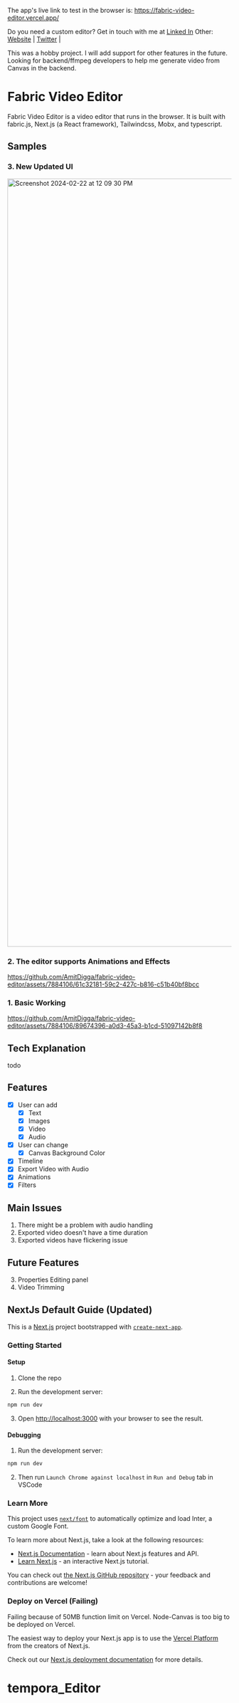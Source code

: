 The app's live link to test in the browser is: https://fabric-video-editor.vercel.app/

Do you need a custom editor? Get in touch with me at [Linked In](https://www.linkedin.com/in/amit-digga/)
Other: [Website](https://www.amitdigga.dev/) | [Twitter](https://twitter.com/AmitDigga) |

This was a hobby project. I will add support for other features in the future. Looking for backend/ffmpeg developers to help me generate video from Canvas in the backend.

# Fabric Video Editor

Fabric Video Editor is a video editor that runs in the browser. It is built with fabric.js, Next.js (a React framework), Tailwindcss, Mobx, and typescript.


## Samples

### 3. New Updated UI
<img width="1727" alt="Screenshot 2024-02-22 at 12 09 30 PM" src="https://github.com/AmitDigga/fabric-video-editor/assets/7884106/7246996c-259c-4730-ba19-af060cc94018">

### 2. The editor supports Animations and Effects

https://github.com/AmitDigga/fabric-video-editor/assets/7884106/61c32181-59c2-427c-b816-c51b40bf8bcc

### 1. Basic Working

https://github.com/AmitDigga/fabric-video-editor/assets/7884106/89674396-a0d3-45a3-b1cd-51097142b8f8



## Tech Explanation

todo


## Features

- [x] User can add
  - [x] Text
  - [x] Images
  - [x] Video
  - [x] Audio
- [x] User can change
  - [x] Canvas Background Color
- [x] Timeline
- [x] Export Video with Audio
- [x] Animations
- [x] Filters

## Main Issues

1. There might be a problem with audio handling
2. Exported video doesn't have a time duration
3. Exported videos have flickering issue

## Future Features

3. Properties Editing panel
4. Video Trimming

## NextJs Default Guide (Updated)

This is a [Next.js](https://nextjs.org/) project bootstrapped with [`create-next-app`](https://github.com/vercel/next.js/tree/canary/packages/create-next-app).

### Getting Started

#### Setup

1. Clone the repo

2. Run the development server:

```bash
npm run dev
```

3. Open [http://localhost:3000](http://localhost:3000) with your browser to see the result.

#### Debugging

1. Run the development server:

```bash
npm run dev
```

2. Then run `Launch Chrome against localhost` in `Run and Debug` tab in VSCode

### Learn More

This project uses [`next/font`](https://nextjs.org/docs/basic-features/font-optimization) to automatically optimize and load Inter, a custom Google Font.

To learn more about Next.js, take a look at the following resources:

- [Next.js Documentation](https://nextjs.org/docs) - learn about Next.js features and API.
- [Learn Next.js](https://nextjs.org/learn) - an interactive Next.js tutorial.

You can check out [the Next.js GitHub repository](https://github.com/vercel/next.js/) - your feedback and contributions are welcome!

### Deploy on Vercel (Failing)

Failing because of 50MB function limit on Vercel. Node-Canvas is too big to be deployed on Vercel.

The easiest way to deploy your Next.js app is to use the [Vercel Platform](https://vercel.com/new?utm_medium=default-template&filter=next.js&utm_source=create-next-app&utm_campaign=create-next-app-readme) from the creators of Next.js.

Check out our [Next.js deployment documentation](https://nextjs.org/docs/deployment) for more details.
# tempora_Editor
